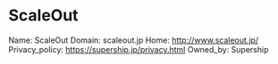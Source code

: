 
# ScaleOut

Name: ScaleOut
Domain: scaleout.jp
Home: http://www.scaleout.jp/
Privacy_policy: https://supership.jp/privacy.html
Owned_by: Supership
